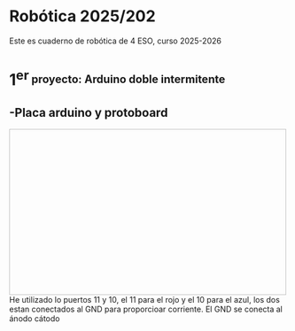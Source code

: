 # Robótica 2025/202
Este es cuaderno de robótica de 4 ESO, curso 2025-2026


# 1<sup>er<sub> proyecto: Arduino doble intermitente

## -Placa arduino y protoboard

<img scr="imagenes/pasos.preios.arduino1.png" width="500" height="300" />
He utilizado lo puertos 11 y 10, el 11 para el rojo y el 10 para el azul, los dos estan conectados al GND para proporcioar corriente. El GND se conecta al ánodo   cátodo
